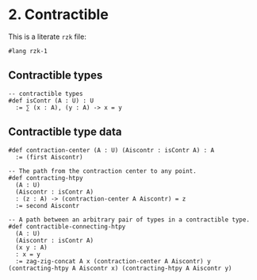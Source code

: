 # 2. Contractible

This is a literate `rzk` file:

```rzk
#lang rzk-1
```

## Contractible types
```rzk
-- contractible types
#def isContr (A : U) : U
  := ∑ (x : A), (y : A) -> x = y
```

## Contractible type data
```rzk 
#def contraction-center (A : U) (Aiscontr : isContr A) : A
  := (first Aiscontr)

-- The path from the contraction center to any point.
#def contracting-htpy 
  (A : U) 
  (Aiscontr : isContr A) 
  : (z : A) -> (contraction-center A Aiscontr) = z
  := second Aiscontr

-- A path between an arbitrary pair of types in a contractible type.
#def contractible-connecting-htpy 
  (A : U)
  (Aiscontr : isContr A)
  (x y : A) 
  : x = y
  := zag-zig-concat A x (contraction-center A Aiscontr) y (contracting-htpy A Aiscontr x) (contracting-htpy A Aiscontr y)  
```